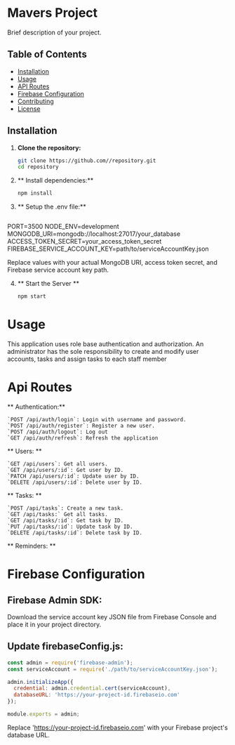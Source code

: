 # Mavers Project

Brief description of your project.

## Table of Contents

- [Installation](#installation)
- [Usage](#usage)
- [API Routes](#api-routes)
- [Firebase Configuration](#firebase-configuration)
- [Contributing](#contributing)
- [License](#license)

## Installation

1. **Clone the repository:**

   ```bash
   git clone https://github.com//repository.git
   cd repository

2. ** Install dependencies:**
   ```bash
   npm install

3. ** Setup the .env file:**
    ```bash
  PORT=3500
  NODE_ENV=development
  MONGODB_URI=mongodb://localhost:27017/your_database
  ACCESS_TOKEN_SECRET=your_access_token_secret
  FIREBASE_SERVICE_ACCOUNT_KEY=path/to/serviceAccountKey.json

  Replace values with your actual MongoDB URI, access token secret, and Firebase service account key path.

4. ** Start the Server **
   ``` bash
   npm start

# Usage
 This application  uses role base authentication and authorization.
 An administrator has the sole responsibility to create and modify user accounts, tasks and assign tasks to each staff member 

# Api Routes

** Authentication:**

    `POST /api/auth/login`: Login with username and password.
    `POST /api/auth/register`: Register a new user.
    `POST /api/auth/logout`: Log out
    `GET /api/auth/refresh`: Refresh the application

** Users: **

    `GET /api/users`: Get all users.
    `GET /api/users/:id`: Get user by ID.
    `PATCH /api/users/:id`: Update user by ID.
    `DELETE /api/users/:id`: Delete user by ID.

** Tasks: **

    `POST /api/tasks`: Create a new task.
    `GET /api/tasks:` Get all tasks.
    `GET /api/tasks/:id`: Get task by ID.
    `PUT /api/tasks/:id`: Update task by ID.
    `DELETE /api/tasks/:id`: Delete task by ID.

** Reminders: **


# Firebase Configuration

## Firebase Admin SDK:

Download the service account key JSON file from Firebase Console and place it in your project directory.

## Update firebaseConfig.js:

```javascript
const admin = require('firebase-admin');
const serviceAccount = require('./path/to/serviceAccountKey.json');

admin.initializeApp({
  credential: admin.credential.cert(serviceAccount),
  databaseURL: 'https://your-project-id.firebaseio.com'
});

module.exports = admin;
```

Replace 'https://your-project-id.firebaseio.com' with your Firebase project's database URL.